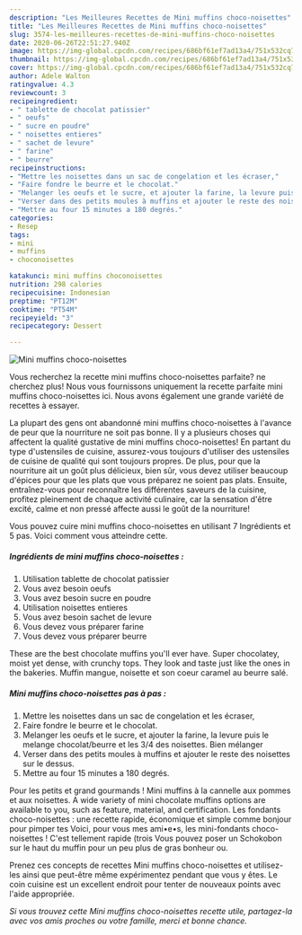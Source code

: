 ```yaml
---
description: "Les Meilleures Recettes de Mini muffins choco-noisettes"
title: "Les Meilleures Recettes de Mini muffins choco-noisettes"
slug: 3574-les-meilleures-recettes-de-mini-muffins-choco-noisettes
date: 2020-06-26T22:51:27.940Z
image: https://img-global.cpcdn.com/recipes/686bf61ef7ad13a4/751x532cq70/mini-muffins-choco-noisettes-photo-principale-de-la-recette.jpg
thumbnail: https://img-global.cpcdn.com/recipes/686bf61ef7ad13a4/751x532cq70/mini-muffins-choco-noisettes-photo-principale-de-la-recette.jpg
cover: https://img-global.cpcdn.com/recipes/686bf61ef7ad13a4/751x532cq70/mini-muffins-choco-noisettes-photo-principale-de-la-recette.jpg
author: Adele Walton
ratingvalue: 4.3
reviewcount: 3
recipeingredient:
- " tablette de chocolat patissier"
- " oeufs"
- " sucre en poudre"
- " noisettes entieres"
- " sachet de levure"
- " farine"
- " beurre"
recipeinstructions:
- "Mettre les noisettes dans un sac de congelation et les écraser,"
- "Faire fondre le beurre et le chocolat."
- "Melanger les oeufs et le sucre, et ajouter la farine, la levure puis le melange chocolat/beurre et les 3/4 des noisettes. Bien mélanger"
- "Verser dans des petits moules à muffins et ajouter le reste des noisettes sur le dessus."
- "Mettre au four 15 minutes a 180 degrés."
categories:
- Resep
tags:
- mini
- muffins
- choconoisettes

katakunci: mini muffins choconoisettes 
nutrition: 298 calories
recipecuisine: Indonesian
preptime: "PT12M"
cooktime: "PT54M"
recipeyield: "3"
recipecategory: Dessert

---
```



![Mini muffins choco-noisettes](https://img-global.cpcdn.com/recipes/686bf61ef7ad13a4/751x532cq70/mini-muffins-choco-noisettes-photo-principale-de-la-recette.jpg)

Vous recherchez la recette mini muffins choco-noisettes parfaite? ne cherchez plus! Nous vous fournissons uniquement la recette parfaite mini muffins choco-noisettes ici. Nous avons également une grande variété de recettes à essayer.

La plupart des gens ont abandonné mini muffins choco-noisettes à l'avance de peur que la nourriture ne soit pas bonne. Il y a plusieurs choses qui affectent la qualité gustative de mini muffins choco-noisettes! En partant du type d'ustensiles de cuisine, assurez-vous toujours d'utiliser des ustensiles de cuisine de qualité qui sont toujours propres. De plus, pour que la nourriture ait un goût plus délicieux, bien sûr, vous devez utiliser beaucoup d'épices pour que les plats que vous préparez ne soient pas plats. Ensuite, entraînez-vous pour reconnaître les différentes saveurs de la cuisine, profitez pleinement de chaque activité culinaire, car la sensation d'être excité, calme et non pressé affecte aussi le goût de la nourriture!

<!--inarticleads1-->

Vous pouvez cuire mini muffins choco-noisettes en utilisant 7 Ingrédients et 5 pas. Voici comment vous atteindre cette.

##### Ingrédients de mini muffins choco-noisettes :

1. Utilisation  tablette de chocolat patissier
1. Vous avez besoin  oeufs
1. Vous avez besoin  sucre en poudre
1. Utilisation  noisettes entieres
1. Vous avez besoin  sachet de levure
1. Vous devez vous préparer  farine
1. Vous devez vous préparer  beurre


These are the best chocolate muffins you&#39;ll ever have. Super chocolatey, moist yet dense, with crunchy tops. They look and taste just like the ones in the bakeries. Muffin mangue, noisette et son coeur caramel au beurre salé. 

<!--inarticleads2-->

##### Mini muffins choco-noisettes pas à pas :

1. Mettre les noisettes dans un sac de congelation et les écraser,
1. Faire fondre le beurre et le chocolat.
1. Melanger les oeufs et le sucre, et ajouter la farine, la levure puis le melange chocolat/beurre et les 3/4 des noisettes. Bien mélanger
1. Verser dans des petits moules à muffins et ajouter le reste des noisettes sur le dessus.
1. Mettre au four 15 minutes a 180 degrés.


Pour les petits et grand gourmands ! Mini muffins à la cannelle aux pommes et aux noisettes. A wide variety of mini chocolate muffins options are available to you, such as feature, material, and certification. Les fondants choco-noisettes : une recette rapide, économique et simple comme bonjour pour pimper tes Voici, pour vous mes ami•e•s, les mini-fondants choco-noisettes ! C&#39;est tellement rapide (trois Vous pouvez poser un Schokobon sur le haut du muffin pour un peu plus de gras bonheur ou. 

<!--inarticleads1-->

<p>
Prenez ces concepts de recettes Mini muffins choco-noisettes et utilisez-les ainsi que peut-être même expérimentez pendant que vous y êtes. Le coin cuisine est un excellent endroit pour tenter de nouveaux points avec l'aide appropriée.
</p>

<p>
<i>Si vous trouvez cette Mini muffins choco-noisettes recette utile, partagez-la avec vos amis proches ou votre famille, merci et bonne chance.</i>
</p>
